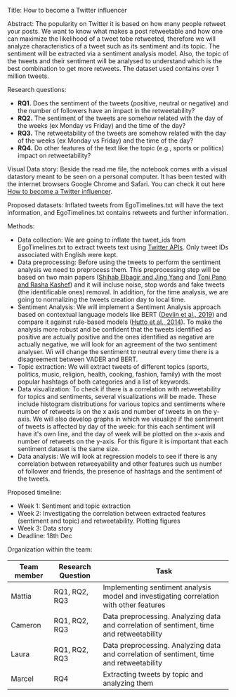 Title: How to become a Twitter influencer

Abstract:
The popularity on Twitter it is based on how many people retweet your posts. We want to know what makes a post retweetable and how one can maximize the likelihood of a tweet tobe retweeted, therefore we will analyze characteristics of a tweet such as its sentiment and its topic.
The sentiment will be extracted via a sentiment analysis model. Also, the topic of the tweets and their sentiment will be analysed to understand which is the best combination to get more retweets. The dataset used contains over 1 million tweets.

Research questions:
- **RQ1.** Does the sentiment of the tweets (positive, neutral or negative) and the number of followers have an impact in the retweetability?
- **RQ2.** The sentiment of the tweets are somehow related with the day of the weeks (ex Monday vs Friday) and the time of the day?
- **RQ3.** The retweetability of the tweets are somehow related with the day of the weeks (ex Monday vs Friday) and the time of the day?
- **RQ4.** Do other features of the text like the topic (e.g., sports or politics) impact on retweetability?

Visual Data story:
Beside the read me file, the notebook comes with a visual datastory meant to be seen on a personal computer. It has been tested with the internet browsers Google Chrome and Safari. You can check it out here [How to become a Twitter influencer](https://cameronsmith425.github.io/How-to-become-an-influencer/).

Proposed datasets:
Inflated tweets from EgoTimelines.txt will have the text information, and EgoTimelines.txt contains retweets and further information.

Methods:
- Data collection: We are going to inflate the tweet_ids from EgoTimelines.txt to extract tweets text using [Twitter APIs](https://github.com/DocNow/hydrator). Only tweet IDs associated with English were kept. 
- Data preprocessing: Before using the tweets to perform the sentiment analysis we need to preprocess them. This preprocessing step will be based on two main papers ([Shihab Elbagir and Jing Yang](http://www.iaeng.org/publication/IMECS2019/IMECS2019_pp12-16.pdf) and 
[Toni Pano and Rasha Kashef](https://www.mdpi.com/2504-2289/4/4/33)) and it will incluse noise, stop words and fake tweets (the identificable ones) removal. In addition, for the time analysis, we are going to normalizing the tweets creation day to local time.
- Sentiment Analysis: We will implement a Sentiment Analysis approach based on contextual language models like BERT ([Devlin et al., 2019](https://arxiv.org/abs/1810.04805)) and compare it against rule-based models ([Hutto et al., 2014](http://comp.social.gatech.edu/papers/icwsm14.vader.hutto.pdf)). To make the analysis more robust and be confident that the tweets identified as positive are actually positive and the ones identified as negative are actually negative, we will look for an agreement of the two sentiment analyser. Wi will change the sentiment to neutral every time there is a disagreement between VADER and BERT.
- Topic extraction: We will extract tweets of different topics (sports, politics, music, religion, health, cooking, fashion, family) with the most popular hashtags of both categories and a list of keywords.
- Data visualization: To check if there is a correlation with retweetability for topics and sentiments, several visualizations will be made. These include histogram distributions for various topics and sentiments where number of retweets is on the x axis and number of tweets in on the y-axis. We will also develop graphs in which we visualize if the sentiment of tweets is affected by day of the week: for this each sentiment will have it's own line, and the day of week will be plotted on the x-axis and number of retweets on the y-axis. For this figure it is important that each sentiment dataset is the same size. 
- Data analysis: We will look at regression models to see if there is any correlation between retweeyability and other features such us number of follower and friends, the presence of hashtags and the sentiment of the tweets.

Proposed timeline:
- Week 1: Sentiment and topic extraction
- Week 2: Investigating the correlation between extracted features (sentiment and topic) and retweetability. Plotting figures
- Week 3: Data story
- Deadline: 18th Dec

Organization within the team:

| Team member | Research Question | Task                                                                                                        |
|-------------|-------------------|------------------------------------------------------------------------------------------------------------ |
| Mattia      | RQ1, RQ2, RQ3     | Implementing sentiment analysis model and investigating correlation with other features                     |
| Cameron     | RQ1, RQ2, RQ3     | Data preprocessing. Analyzing data and correlation of sentiment, time and retweetability                    |
| Laura       | RQ1, RQ2, RQ3     | Data preprocessing. Analyzing data and correlation of sentiment, time and retweetability                    |
| Marcel      | RQ4               | Extracting tweets by topic and analyzing them                                                               |

